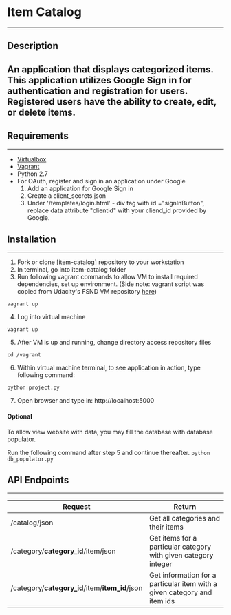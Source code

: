 # Item Catalog #
------
## Description ##

An application that displays categorized items.  This application utilizes Google Sign in for authentication and registration for users.  Registered users have the ability to create, edit, or delete items.  
------
## Requirements ##
------
* [Virtualbox](https://www.virtualbox.org/wiki/Downloads)
* [Vagrant](https://www.vagrantup.com/downloads.html)
* Python 2.7
* For OAuth, register and sign in an application under Google
  1. Add an application for Google Sign in
  2. Create a client_secrets.json
  3. Under '/templates/login.html' - div tag with id ="signInButton",
     replace data attribute "clientid" with your cliend_id provided by Google.  

## Installation ##
___

1. Fork or clone [item-catalog] repository to your workstation
2. In terminal, go into item-catalog folder
3. Run following vagrant commands to allow VM to install required dependencies, set up environment.
(Side note: vagrant script was copied from Udacity's FSND VM repository [here](https://github.com/udacity/fullstack-nanodegree-vm))

  `vagrant up`

4. Log into virtual machine

  `vagrant up`

5. After VM is up and running, change directory access repository files

  `cd /vagrant`

6. Within virtual machine terminal, to see application in action, type following command:

  `python project.py`

7. Open browser and type in: http://localhost:5000

#### Optional ####
To allow view website with data, you may fill the database with database populator.

Run the following command after step 5 and continue thereafter.
  `python db_populator.py`

## API Endpoints ##
-----------------------------
Request                      | Return
---|---
/catalog/json| Get all categories and their items
/category/__category_id__/item/json| Get items for a particular category with given category integer
/category/__category_id__/item/__item_id__/json| Get information for a particular item with a given category and item ids
